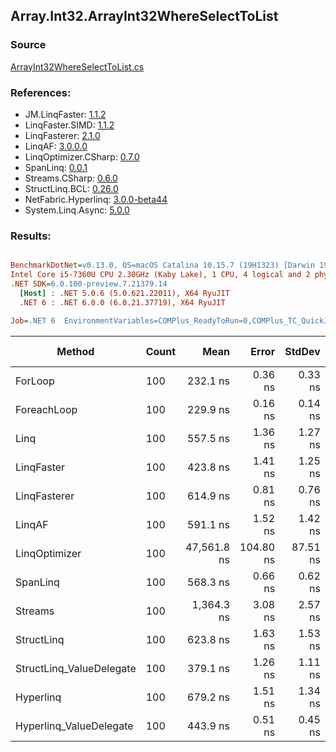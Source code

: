 ﻿## Array.Int32.ArrayInt32WhereSelectToList

### Source
[ArrayInt32WhereSelectToList.cs](../LinqBenchmarks/Array/Int32/ArrayInt32WhereSelectToList.cs)

### References:
- JM.LinqFaster: [1.1.2](https://www.nuget.org/packages/JM.LinqFaster/1.1.2)
- LinqFaster.SIMD: [1.1.2](https://www.nuget.org/packages/LinqFaster.SIMD/1.0.3)
- LinqFasterer: [2.1.0](https://www.nuget.org/packages/LinqFasterer/2.1.0)
- LinqAF: [3.0.0.0](https://www.nuget.org/packages/LinqAF/3.0.0.0)
- LinqOptimizer.CSharp: [0.7.0](https://www.nuget.org/packages/LinqOptimizer.CSharp/0.7.0)
- SpanLinq: [0.0.1](https://www.nuget.org/packages/SpanLinq/0.0.1)
- Streams.CSharp: [0.6.0](https://www.nuget.org/packages/Streams.CSharp/0.6.0)
- StructLinq.BCL: [0.26.0](https://www.nuget.org/packages/StructLinq/0.26.0)
- NetFabric.Hyperlinq: [3.0.0-beta44](https://www.nuget.org/packages/NetFabric.Hyperlinq/3.0.0-beta44)
- System.Linq.Async: [5.0.0](https://www.nuget.org/packages/System.Linq.Async/5.0.0)

### Results:
``` ini

BenchmarkDotNet=v0.13.0, OS=macOS Catalina 10.15.7 (19H1323) [Darwin 19.6.0]
Intel Core i5-7360U CPU 2.30GHz (Kaby Lake), 1 CPU, 4 logical and 2 physical cores
.NET SDK=6.0.100-preview.7.21379.14
  [Host] : .NET 5.0.6 (5.0.621.22011), X64 RyuJIT
  .NET 6 : .NET 6.0.0 (6.0.21.37719), X64 RyuJIT

Job=.NET 6  EnvironmentVariables=COMPlus_ReadyToRun=0,COMPlus_TC_QuickJitForLoops=1,COMPlus_TieredPGO=1  Runtime=.NET 6.0  

```
|                   Method | Count |        Mean |     Error |   StdDev |          Ratio | RatioSD |   Gen 0 | Gen 1 | Gen 2 | Allocated |
|------------------------- |------ |------------:|----------:|---------:|---------------:|--------:|--------:|------:|------:|----------:|
|                  ForLoop |   100 |    232.1 ns |   0.36 ns |  0.33 ns |       baseline |         |  0.3095 |     - |     - |     648 B |
|              ForeachLoop |   100 |    229.9 ns |   0.16 ns |  0.14 ns |   1.01x faster |   0.00x |  0.3097 |     - |     - |     648 B |
|                     Linq |   100 |    557.5 ns |   1.36 ns |  1.27 ns |   2.40x slower |   0.01x |  0.3595 |     - |     - |     752 B |
|               LinqFaster |   100 |    423.8 ns |   1.41 ns |  1.25 ns |   1.83x slower |   0.01x |  0.4473 |     - |     - |     936 B |
|             LinqFasterer |   100 |    614.9 ns |   0.81 ns |  0.76 ns |   2.65x slower |   0.01x |  0.6113 |     - |     - |   1,280 B |
|                   LinqAF |   100 |    591.1 ns |   1.52 ns |  1.42 ns |   2.55x slower |   0.01x |  0.3090 |     - |     - |     648 B |
|            LinqOptimizer |   100 | 47,561.8 ns | 104.80 ns | 87.51 ns | 204.99x slower |   0.51x | 14.6484 |     - |     - |  30,760 B |
|                 SpanLinq |   100 |    568.3 ns |   0.66 ns |  0.62 ns |   2.45x slower |   0.00x |  0.3090 |     - |     - |     648 B |
|                  Streams |   100 |  1,364.3 ns |   3.08 ns |  2.57 ns |   5.88x slower |   0.01x |  0.5684 |     - |     - |   1,192 B |
|               StructLinq |   100 |    623.8 ns |   1.63 ns |  1.53 ns |   2.69x slower |   0.01x |  0.1755 |     - |     - |     368 B |
| StructLinq_ValueDelegate |   100 |    379.1 ns |   1.26 ns |  1.11 ns |   1.63x slower |   0.01x |  0.1297 |     - |     - |     272 B |
|                Hyperlinq |   100 |    679.2 ns |   1.51 ns |  1.34 ns |   2.93x slower |   0.01x |  0.1297 |     - |     - |     272 B |
|  Hyperlinq_ValueDelegate |   100 |    443.9 ns |   0.51 ns |  0.45 ns |   1.91x slower |   0.00x |  0.1297 |     - |     - |     272 B |
